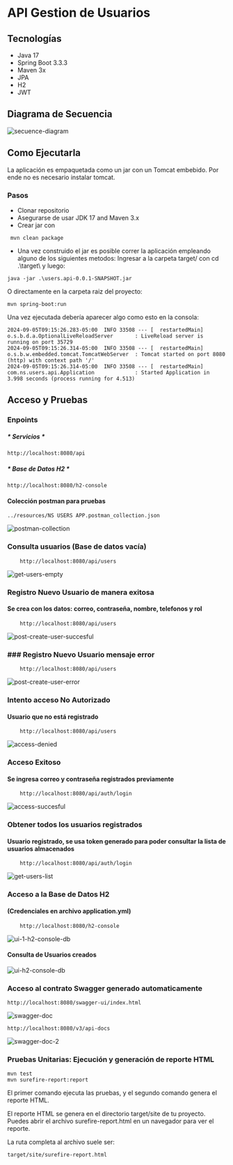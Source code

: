 # API Gestion de Usuarios

## Tecnologías
* Java 17
* Spring Boot 3.3.3
* Maven 3x
* JPA
* H2
* JWT

## Diagrama de Secuencia
![secuence-diagram](https://github.com/user-attachments/assets/5d55156a-481a-4434-b0e5-6716c4364062)

## Como Ejecutarla

La aplicación es empaquetada como un jar con un Tomcat embebido. Por ende no es necesario instalar tomcat.

### Pasos

* Clonar repositorio
* Asegurarse de usar JDK 17 and Maven 3.x
* Crear jar con
  
```
 mvn clean package 
 ```
* Una vez construido el jar es posible correr la aplicación empleando alguno de los siguientes metodos:
    Ingresar a la carpeta target/  con cd .\target\ y luego:
```
java -jar .\users.api-0.0.1-SNAPSHOT.jar
```
O directamente en la carpeta raiz del proyecto:
```
mvn spring-boot:run
```

Una vez ejecutada debería aparecer algo como esto en la consola:
```
2024-09-05T09:15:26.283-05:00  INFO 33508 --- [  restartedMain] o.s.b.d.a.OptionalLiveReloadServer       : LiveReload server is running on port 35729
2024-09-05T09:15:26.314-05:00  INFO 33508 --- [  restartedMain] o.s.b.w.embedded.tomcat.TomcatWebServer  : Tomcat started on port 8080 (http) with context path '/'
2024-09-05T09:15:26.314-05:00  INFO 33508 --- [  restartedMain] com.ns.users.api.Application             : Started Application in 3.998 seconds (process running for 4.513)
```


## Acceso y Pruebas

### Enpoints
##### * Servicios *
```
http://localhost:8080/api
```
##### * Base de Datos H2 *
```
http://localhost:8080/h2-console
```

#### Colección postman para pruebas
```
../resources/NS USERS APP.postman_collection.json
```
![postman-collection](https://github.com/user-attachments/assets/ad6a852e-a429-473a-8066-a44cb60c0578)


### Consulta usuarios (Base de datos vacía)
```
    http://localhost:8080/api/users
```
![get-users-empty](https://github.com/user-attachments/assets/8973c2a5-7988-420d-96ec-2753607d5c30)

### Registro Nuevo Usuario de manera exitosa
#### Se crea con los datos: correo, contraseña, nombre, telefonos y rol
```
    http://localhost:8080/api/users
```
![post-create-user-succesful](https://github.com/user-attachments/assets/15d4438e-ebe8-40b1-a6a9-407d4aba3615)

### ### Registro Nuevo Usuario mensaje error
```
    http://localhost:8080/api/users
```
![post-create-user-error](https://github.com/user-attachments/assets/e214546b-9c95-4cb5-8c63-5e10651936ab)

### Intento acceso No Autorizado
#### Usuario que no está registrado
```
    http://localhost:8080/api/users
```
![access-denied](https://github.com/user-attachments/assets/83bab363-4e68-4b23-8c59-54cd02e7572a)

### Acceso Exitoso
#### Se ingresa correo y contraseña registrados previamente
```
    http://localhost:8080/api/auth/login
```
![access-succesful](https://github.com/user-attachments/assets/33eea804-04a2-409f-a71f-4119ac1308a8)

### Obtener todos los usuarios registrados
#### Usuario registrado, se usa token generado para poder consultar la lista de usuarios almacenados
```
    http://localhost:8080/api/auth/login
```
![get-users-list](https://github.com/user-attachments/assets/e9ad8709-51d2-4e4c-8f95-408cacec72b0)

### Acceso a la Base de Datos H2
#### (Credenciales en archivo application.yml)
```
    http://localhost:8080/h2-console
```

![ui-1-h2-console-db](https://github.com/user-attachments/assets/d6689f08-8aed-4b20-aba2-53b4f93803b5)

#### Consulta de Usuarios creados
![ui-h2-console-db](https://github.com/user-attachments/assets/d6e1a394-6a26-464a-acb7-4fffe50c6e28)

### Acceso al contrato Swagger generado automaticamente
```
http://localhost:8080/swagger-ui/index.html
```
![swagger-doc](https://github.com/user-attachments/assets/0b52ffa5-13dc-45b0-aead-2a37a802b097)
```
http://localhost:8080/v3/api-docs
```
![swagger-doc-2](https://github.com/user-attachments/assets/7b43a9fa-017c-45db-b443-8631b755978e)

### Pruebas Unitarias: Ejecución y generación de reporte HTML
```
mvn test
mvn surefire-report:report
```
El primer comando ejecuta las pruebas, y el segundo comando genera el reporte HTML.

El reporte HTML se genera en el directorio target/site de tu proyecto. Puedes abrir el archivo surefire-report.html en un navegador para ver el reporte.

La ruta completa al archivo suele ser:
```
target/site/surefire-report.html
```


